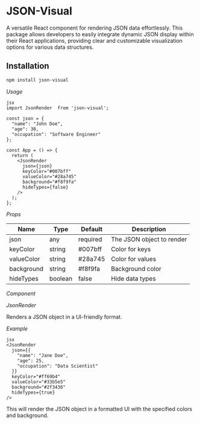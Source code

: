 # JSON-Visual

A versatile React component for rendering JSON data effortlessly. This package allows developers to easily integrate dynamic JSON display within their React applications, providing clear and customizable visualization options for various data structures.

## Installation

```bash
npm install json-visual
```

_Usage_

```
jsx
import JsonRender  from 'json-visual';

const json = {
  "name": "John Doe",
  "age": 30,
  "occupation": "Software Engineer"
};

const App = () => {
  return (
    <JsonRender
      json={json}
      keyColor="#007bff"
      valueColor="#28a745"
      background="#f8f9fa"
      hideTypes={false}
    />
  );
};
```

_Props_

| Name       | Type    | Default  | Description               |
| ---------- | ------- | -------- | ------------------------- |
| json       | any     | required | The JSON object to render |
| keyColor   | string  | #007bff  | Color for keys            |
| valueColor | string  | #28a745  | Color for values          |
| background | string  | #f8f9fa  | Background color          |
| hideTypes  | boolean | false    | Hide data types           |

_Component_

_JsonRender_

Renders a JSON object in a UI-friendly format.

_Example_

```
jsx
<JsonRender
  json={{
    "name": "Jane Doe",
    "age": 25,
    "occupation": "Data Scientist"
  }}
  keyColor="#ff69b4"
  valueColor="#33b5e5"
  background="#2f3436"
  hideTypes={true}
/>
```

This will render the JSON object in a formatted UI with the specified colors and background.
